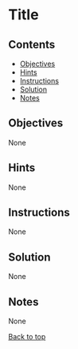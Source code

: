 
Title
===============================================================================

Contents
-------------------------------------------------------------------------------

- [Objectives](#objectives)
- [Hints](#hints)
- [Instructions](#instructions)
- [Solution](#solution)
- [Notes](#notes)



Objectives
-------------------------------------------------------------------------------

None



Hints
-------------------------------------------------------------------------------

None



Instructions
-------------------------------------------------------------------------------

None



Solution
-------------------------------------------------------------------------------

None



Notes
-------------------------------------------------------------------------------

None



[Back to top](#snowball-fight)


<!-- End of file. -->